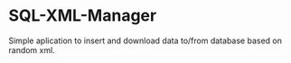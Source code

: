 # SQL-XML-Manager
Simple aplication to insert and download data to/from database based on random xml.
